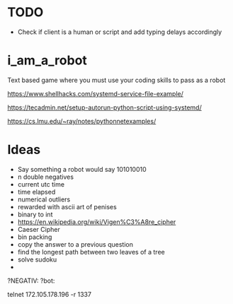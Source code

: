 # TODO
 - Check if client is a human or script and add typing delays accordingly

# i_am_a_robot
Text based game where you must use your coding skills to pass as a robot

https://www.shellhacks.com/systemd-service-file-example/

https://tecadmin.net/setup-autorun-python-script-using-systemd/

https://cs.lmu.edu/~ray/notes/pythonnetexamples/

# Ideas
- Say something a robot would say 101010010
- n double negatives
- current utc time
- time elapsed
- numerical outliers
- rewarded with ascii art of penises
- binary to int
- https://en.wikipedia.org/wiki/Vigen%C3%A8re_cipher
- Caeser Cipher
- bin packing
- copy the answer to a previous question
- find the longest path between two leaves of a tree
- solve sudoku
- 

?NEGATIV:
?bot:

telnet 172.105.178.196 -r 1337
